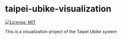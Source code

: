 # taipei-ubike-visualization
[![License: MIT](https://img.shields.io/badge/License-MIT-yellow.svg)](https://opensource.org/licenses/MIT)

This is a visualization project of the Taipei Ubike system
